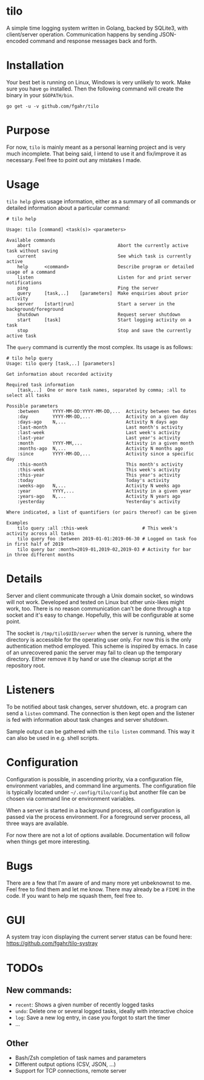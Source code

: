 # tilo
A simple time logging system written in Golang, backed by SQLite3, with
client/server operation. Communication happens by sending JSON-encoded
command and response messages back and forth.

# Installation
Your best bet is running on Linux, Windows is very unlikely to work. Make sure
you have `go` installed. Then the following command will create the binary in
your `$GOPATH/bin`.
```
go get -u -v github.com/fgahr/tilo
```

# Purpose
For now, `tilo` is mainly meant as a personal learning project and is very much
incomplete. That being said, I intend to use it and fix/improve it as necessary.
Feel free to point out any mistakes I made.

# Usage
`tilo help` gives usage information, either as a summary of all commands or
detailed information about a particular command:
```
# tilo help

Usage: tilo [command] <task(s)> <parameters>

Available commands
    abort                                Abort the currently active task without saving
    current                              See which task is currently active
    help      <command>                  Describe program or detailed usage of a command
    listen                               Listen for and print server notifications
    ping                                 Ping the server
    query     [task,..]    [parameters]  Make enquiries about prior activity
    server    [start|run]                Start a server in the background/foreground
    shutdown                             Request server shutdown
    start     [task]                     Start logging activity on a task
    stop                                 Stop and save the currently active task
```

The `query` command is currently the most complex. Its usage is as follows:
```
# tilo help query
Usage: tilo query [task,..] [parameters]

Get information about recorded activity

Required task information
    [task,..]  One or more task names, separated by comma; :all to select all tasks

Possible parameters
    :between     YYYY-MM-DD:YYYY-MM-DD,...  Activity between two dates
    :day         YYYY-MM-DD,...             Activity on a given day
    :days-ago    N,...                      Activity N days ago
    :last-month                             Last month's activity
    :last-week                              Last week's activity
    :last-year                              Last year's activity
    :month       YYYY-MM,...                Activity in a given month
    :months-ago  N,...                      Activity N months ago
    :since       YYYY-MM-DD,...             Activity since a specific day
    :this-month                             This month's activity
    :this-week                              This week's activity
    :this-year                              This year's activity
    :today                                  Today's activity
    :weeks-ago   N,...                      Activity N weeks ago
    :year        YYYY,...                   Activity in a given year
    :years-ago   N,...                      Activity N years ago
    :yesterday                              Yesterday's activity

Where indicated, a list of quantifiers (or pairs thereof) can be given

Examples
    tilo query :all :this-week                    # This week's activity across all tasks
    tilo query foo :between 2019-01-01:2019-06-30 # Logged on task foo in first half of 2019
    tilo query bar :month=2019-01,2019-02,2019-03 # Activity for bar in three different months
```

# Details
Server and client communicate through a Unix domain socket, so windows will
not work. Developed and tested on Linux but other unix-likes might work, too.
There is no reason communication can't be done through a tcp socket and it's
easy to change. Hopefully, this will be configurable at some point.

The socket is `/tmp/tilo$UID/server` when the server is running, where the
directory is accessible for the operating user only. For now this is the only
authentication method employed. This scheme is inspired by emacs. In case of
an unrecovered panic the server may fail to clean up the temporary directory.
Either remove it by hand or use the cleanup script at the repository root.

# Listeners
To be notified about task changes, server shutdown, etc. a program can send a
`listen` command. The connection is then kept open and the listener is fed with
information about task changes and server shutdown.

Sample output can be gathered with the `tilo listen` command. This way it can also
be used in e.g. shell scripts.

# Configuration
Configuration is possible, in ascending priority, via a configuration file,
environment variables, and command line arguments. The configuration file is
typically located under `~/.config/tilo/config` but another file can be chosen
via command line or environment variables.

When a server is started in a background process, all configuration is passed
via the process environment. For a foreground server process, all three ways are
available.

For now there are not a lot of options available. Documentation will follow when
things get more interesting.

# Bugs
There are a few that I'm aware of and many more yet unbeknownst to me. Feel
free to find them and let me know. There may already be a `FIXME` in the code.
If you want to help me squash them, feel free to.

# GUI
A system tray icon displaying the current server status can be found here:
https://github.com/fgahr/tilo-systray

# TODOs
## New commands:
- `recent`: Shows a given number of recently logged tasks
- `undo`: Delete one or several logged tasks, ideally with interactive choice
- `log`: Save a new log entry, in case you forgot to start the timer
- ...
## Other
- Bash/Zsh completion of task names and parameters
- Different output options (CSV, JSON, ...)
- Support for TCP connections, remote server
